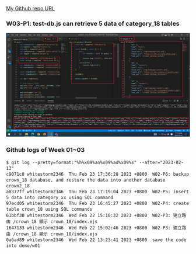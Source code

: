 [My Github repo URL](https://github.com/whitestorm2346/1112-2A-db-demo-410411218)

### W03-P1: test-db.js can retrieve 5 data of category_18 tables

![](w03-p1-1.png)

### Github logs of Week 01~03

```
$ git log --pretty=format:"%h%x09%an%x09%ad%x09%s" --after="2023-02-13"
c9071c8 whitestorm2346  Thu Feb 23 17:36:28 2023 +0800  W02-P6: backup crown_18 database, and restore the data into another database crown2_18
a8377ff whitestorm2346  Thu Feb 23 17:19:04 2023 +0800  W02-P5: insert 5 data into category_xx using SQL command
97ecd05 whitestorm2346  Thu Feb 23 16:45:27 2023 +0800  W02-P4: create table crown_18 using SQL commands
61bbf30 whitestorm2346  Wed Feb 22 15:10:32 2023 +0800  W02-P3: 建立路由 /crown_18 顯示 crown_18/index.ejs
1647133 whitestorm2346  Wed Feb 22 15:02:46 2023 +0800  W02-P3: 建立路由 /crown_18 顯示 crown_18/index.ejs
0a6ad89 whitestorm2346  Wed Feb 22 13:23:41 2023 +0800  save the code into demo/w01
```
